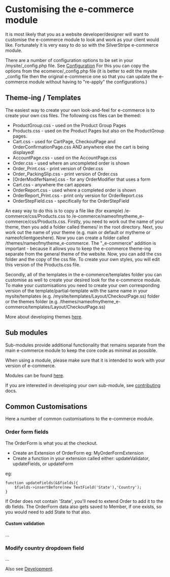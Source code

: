 # Customising the e-commerce module

It is most likely that you as a website developer/designer will want to customise the e-commerce module to look and work as your client would like.  Fortunately it is very easy to do so with the SilverStripe e-commerce module.

There are a number of configuration options to be set in your /mysite/_config.php file. See [Configuration](Configuration)  For this you can copy the options from the ecomerce/_config.php file (it is better to edit the mysite _config file then the original e-commerce one so that you can update the e-commerce module without having to "re-apply" the configurations.)

## Theme-ing / Templates

The easiest way to create your own look-and-feel for e-commerce is to create your own css files. The following css files can be themed:
 * ProductGroup.css  - used on the Product Group Pages
 * Products.css - used on the Product Pages but also on the ProductGroup pages.
 * Cart.css - used for CartPage, CheckoutPage and OrderConfirmationPage.css AND anywhere else the cart is being displayed!
 * AccountPage.css - used on the AccountPage.css
 * Order.css - used where an uncompleted order is shown
 * Order_Print.css - print version of Order.css
 * Order_PackingSlip.css - print version of Order.css
 * [OrderModiferName].css - for any OrderModifier that uses a form
 * Cart.css - anywhere the cart appears
 * OrderReport.css - used where a completed order is shown
 * OrderReport_Print.css - print only version for OrderReport.css
 * OrderStepField.css - specifically for the OrderStepField

An easy way to do this is to copy a file like (for example) /e-commerce/css/Products.css to /e-commerce/nameofmytheme_e-commerce/css/Products.css. Firstly, you need to work out the name of your theme, then you add a folder called themes/ in the root directory. Next, you work out the name of your theme (e.g. main or default or mytheme or nameofclientgoeshere). Now you can create a folder called /themes/nameofmytheme_e-commerce.  The "_e-commerce" addition is important - because it allows you to keep the e-commerce theme-ing separate from the general theme of the website.  Now, you can add the css folder and the copy of the css file. To create your own styles, you will edit this version of the Products.css file.

Secondly, all of the templates in the e-commerce/templates folder you can customise as well to create your desired look for the e-commerce module. To make your customisations you need to create your own corresponding version of the template/partial-template with the same name in your mysite/templates (e.g. /mysite/templates/Layout/CheckoutPage.ss) folder or the themes folder (e.g. /themes/nameofmytheme_e-commerce/templates/Layout/CheckoutPage.ss)

More about developing themes [here](http://doc.silverstripe.org/sapphire/en/topics/theme-development).



## Sub modules

Sub-modules provide additional functionality that remains separate from the main e-commerce module to keep the core code as minimal as possible.

When using a module, please make sure that it is intended to work with your version of e-commerce.

Modules can be found [here](https://code.google.com/p/silverstripe-e-commerce/source/browse/#svn%2Fmodules).

If you are interested in developing your own sub-module, see [contributing](Contributing) docs.



## Common Customisations

Here a number of common customisations to the e-commerce module.

### Order form fields

The OrderForm is what you at the checkout.

* Create an Extension of OrderForm eg: MyOrderFormExtension
* Create a function in your extension called either: updateValidator, updateFields, or updateForm

eg:

	function updateFields(&$fields){
		$fields->insertBefore(new TextField('State'),'Country');
	}

If Order does not contain 'State', you'll need to extend Order to add it to the db fields. The OrderForm data also gets saved to Member, if one exists, so you would need to add State to that also.

#### Custom validation

...

### Modify country dropdown field

...


Also see [Development](Development).
